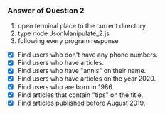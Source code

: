 ### Answer of Question 2

1. open terminal place to the current directory
2. type node JsonManipulate_2.js
3. following every program response

- [x] Find users who don't have any phone numbers. 
- [x] Find users who have articles. 
- [x] Find users who have "annis" on their name. 
- [x] Find users who have articles on the year 2020. 
- [x] Find users who are born in 1986. 
- [x] Find articles that contain "tips" on the title. 
- [x] Find articles published before August 2019.
